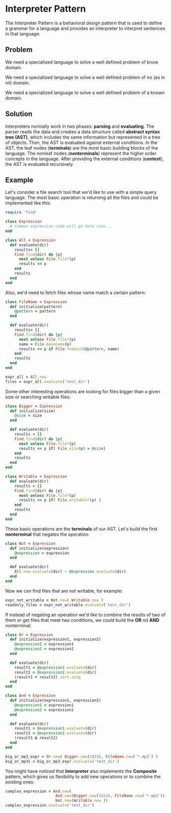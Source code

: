 # Interpreter Pattern

The Interpreter Pattern is a behavioral design pattern that is used to define a grammar for a language and provides an interpreter to interpret sentences in that language. 

## Problem
We need a specialized language to solve a well defined problem of know domain.

We need a specialized language to solve a well defined problem of no (as in
nil) domain.

We need a specialized language to solve a well defined problem of a known domain.

## Solution
Interpreters normally work in two phases: **parsing** and **evaluating**. The parser reads the data and creates a data structure called **abstract syntax tree (AST)**, which includes the same information but represented in a tree of objects. Then, the AST is evaluated against external conditions.
In the AST, the leaf nodes (**terminals**) are the most basic building blocks of the language. The nonleaf nodes (**nonterminals**) represent the higher order concepts in the language. After providing the external conditions (**context**), the AST is evaluated recursively.

## Example
Let's consider a file search tool that we'd like to use with a simple query language. The most basic operation is returning all the files and could be implemented like this:

```ruby
require 'find'

class Expression
  # Common expression code will go here soon...
end

class All < Expression
  def evaluate(dir)
    results= []
    Find.find(dir) do |p|
      next unless File.file?(p)
      results << p
    end
    results
  end
end
```

Also, we'd need to fetch files whose name match a certain pattern:

```ruby
class FileName < Expression
  def initialize(pattern)
    @pattern = pattern
  end

  def evaluate(dir)
    results= []
    Find.find(dir) do |p|
      next unless File.file?(p)
      name = File.basename(p)
      results << p if File.fnmatch(@pattern, name)
    end
    results
  end
end

expr_all = All.new
files = expr_all.evaluate('test_dir')
```

Some other interesting operations are looking for files bigger than a given size or searching writable files:

```ruby
class Bigger < Expression
  def initialize(size)
    @size = size
  end

  def evaluate(dir)
    results = []
    Find.find(dir) do |p|
      next unless File.file?(p)
      results << p if( File.size(p) > @size)
    end
    results
  end
end

class Writable < Expression
  def evaluate(dir)
    results = []
    Find.find(dir) do |p|
      next unless File.file?(p)
      results << p if( File.writable?(p) )
    end
    results
  end
end
```

These basic operations are the **terminals** of our AST. Let's build the first **nonterminal** that negates the operation:

```ruby
class Not < Expression
  def initialize(expression)
    @expression = expression
  end

  def evaluate(dir)
    All.new.evaluate(dir) - @expression.evaluate(dir)
  end
end
```

Now we can find files that are not writable, for example:

```ruby
expr_not_writable = Not.new( Writable.new )
readonly_files = expr_not_writable.evaluate('test_dir')
```

If instead of negating an operation we'd like to combine the results of two of them or get files that meet two conditions, we could build the **OR** nd **AND** nonterminal:

```ruby
class Or < Expression
  def initialize(expression1, expression2)
    @expression1 = expression1
    @expression2 = expression2
  end

  def evaluate(dir)
    result1 = @expression1.evaluate(dir)
    result2 = @expression2.evaluate(dir)
    (result1 + result2).sort.uniq
  end
end

class And < Expression
  def initialize(expression1, expression2)
    @expression1 = expression1
    @expression2 = expression2
  end

  def evaluate(dir)
    result1 = @expression1.evaluate(dir)
    result2 = @expression2.evaluate(dir)
    (result1 & result2)
  end
end

big_or_mp3_expr = Or.new( Bigger.new(1024), FileName.new('*.mp3') )
big_or_mp3s = big_or_mp3_expr.evaluate('test_dir')
```

You might have noticed that **Interpreter** also implements the **Composite** pattern, which gives us flexibility to add new operations or to combine the existing ones:

```ruby
complex_expression = And.new(
                      And.new(Bigger.new(1024), FileName.new('*.mp3')),
                      Not.new(Writable.new ))
complex_expression.evaluate('test_dir')
```
